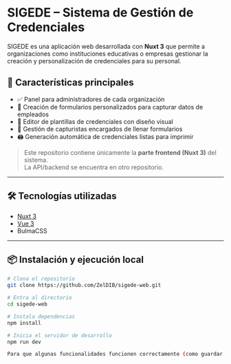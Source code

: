 # SIGEDE – Sistema de Gestión de Credenciales

SIGEDE es una aplicación web desarrollada con **Nuxt 3** que permite a organizaciones como instituciones educativas o empresas gestionar la creación y personalización de credenciales para su personal.

## 🚀 Características principales

- ✅ Panel para administradores de cada organización
- 🧾 Creación de formularios personalizados para capturar datos de empleados
- 🎨 Editor de plantillas de credenciales con diseño visual
- 👥 Gestión de capturistas encargados de llenar formularios
- 🖨️ Generación automática de credenciales listas para imprimir

> Este repositorio contiene únicamente la **parte frontend (Nuxt 3)** del sistema.  
> La API/backend se encuentra en otro repositorio.

---

## 🛠️ Tecnologías utilizadas

- [Nuxt 3](https://nuxt.com/)
- [Vue 3](https://vuejs.org/)
- BulmaCSS


---

## 📦 Instalación y ejecución local

```bash
# Clona el repositorio
git clone https://github.com/ZelDIB/sigede-web.git

# Entra al directorio
cd sigede-web

# Instala dependencias
npm install

# Inicia el servidor de desarrollo
npm run dev

Para que algunas funcionalidades funcionen correctamente (como guardar datos o generar credenciales), se requiere conectar con el backend correspondiente.
